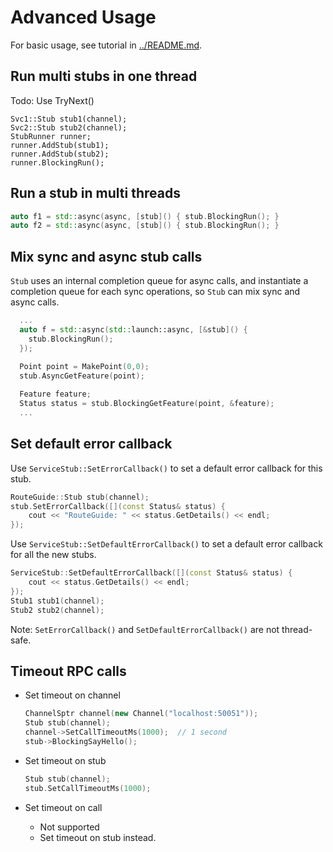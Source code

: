 # Advanced Usage
For basic usage, see tutorial in [../README.md](../README.md).

## Run multi stubs in one thread
Todo: Use TryNext()
```
Svc1::Stub stub1(channel);
Svc2::Stub stub2(channel);
StubRunner runner;
runner.AddStub(stub1);
runner.AddStub(stub2);
runner.BlockingRun();
```

## Run a stub in multi threads
```cpp
auto f1 = std::async(async, [stub]() { stub.BlockingRun(); }
auto f2 = std::async(async, [stub]() { stub.BlockingRun(); }
```

## Mix sync and async stub calls

```Stub``` uses an internal completion queue for async calls,
 and instantiate a completion queue for each sync operations,
 so ```Stub``` can mix sync and async calls.

```cpp
  ...
  auto f = std::async(std::launch::async, [&stub]() { 
    stub.BlockingRun();
  });

  Point point = MakePoint(0,0);
  stub.AsyncGetFeature(point);
  
  Feature feature;
  Status status = stub.BlockingGetFeature(point, &feature);
  ...
```

## Set default error callback
Use ```ServiceStub::SetErrorCallback()``` to set a default error callback for this stub.
```cpp
RouteGuide::Stub stub(channel);
stub.SetErrorCallback([](const Status& status) {
	cout << "RouteGuide: " << status.GetDetails() << endl;
});
```

Use ```ServiceStub::SetDefaultErrorCallback()``` to set a default error callback for all the new stubs.
```cpp
ServiceStub::SetDefaultErrorCallback([](const Status& status) {
	cout << status.GetDetails() << endl;
});
Stub1 stub1(channel);
Stub2 stub2(channel);
```

Note: ```SetErrorCallback()``` and ```SetDefaultErrorCallback()``` are not thread-safe.

## Timeout RPC calls

* Set timeout on channel
	```cpp
	ChannelSptr channel(new Channel("localhost:50051"));
	Stub stub(channel);
	channel->SetCallTimeoutMs(1000);  // 1 second
	stub->BlockingSayHello();
	```
	
* Set timeout on stub
	```cpp
	Stub stub(channel);
	stub.SetCallTimeoutMs(1000);
	```

* Set timeout on call
	+ Not supported
	+ Set timeout on stub instead.
